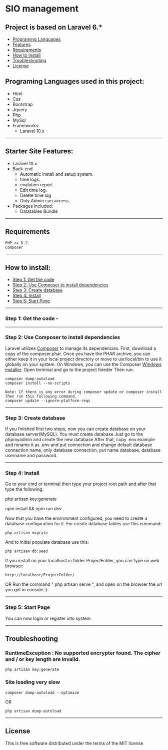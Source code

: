 
# SIO management

## Project is based on  Laravel 6.* 
* [Programing Languages](#programing)
* [Features](#feature1)
* [Requirements](#feature2)
* [How to install](#feature3)
* [Troubleshooting](#feature4)
* [License](#feature5)

<a name="programing"></a>
## Programing Languages used in this project:
* Html
* Css
* Bootstrap
* Jquery
* Php
* MySql
* Frameworks: 
	* Laravel 10.x

-----
<a name="feature1"></a>
## Starter Site Features:
* Laravel 10.x
* Back-end
	* Automatic install and setup system.
	* time logs.
    * evalution report.
	* Edit time log.
	* Delete time log
    * Only Admin can access.
* Packages included:
	* Datatables Bundle

-----
<a name="feature2"></a>
## Requirements

	PHP >= 8.2.
	Composer

-----
<a name="feature3"></a>
## How to install:
* [Step 1: Get the code](#step1)
* [Step 2: Use Composer to install dependencies](#step2)
* [Step 3: Create database](#step3)
* [Step 4: Install](#step4)
* [Step 5: Start Page](#step5)


-----
<a name="step1"></a>
### Step 1: Get the code - 

-----
<a name="step2"></a>
### Step 2: Use Composer to install dependencies

Laravel utilizes [Composer](http://getcomposer.org/) to manage its dependencies. First, download a copy of the composer.phar.
Once you have the PHAR archive, you can either keep it in your local project directory or move to
usr/local/bin to use it globally on your system.
On Windows, you can use the Composer [Windows installer](https://getcomposer.org/Composer-Setup.exe).
Open terminal and go to the project foleder
Then run:

    composer dump-autoload
    composer install --no-scripts
	
	Note: If there is any error during composer update or composer install then run this following command.
	composer update --ignore-platform-reqs

-----
<a name="step3"></a>
### Step 3: Create database

If you finished first two steps, now you can create database on your database server(MySQL). You must create database
Just go to the phpmyadmin and create the new database
After that, copy .env.example and rename it as .env and put connection and change default database connection name, only database connection, put name database, database username and password.

-----
<a name="step4"></a>
### Step 4: Install

Go to your cmd or terminal then type your project root path and after that type the following:

php artisan key:generate

npm install && npm run dev

Now that you have the environment configured, you need to create a database configuration for it. For create database tables use this command:

    php artisan migrate

And to initial populate database use this:

    php artisan db:seed

If you install on your localhost in folder ProjectFolder, you can type on web browser:

	http://localhost/ProjectFolder/

OR Run the command " php artisan serve ", and open on the browser the url you get in console :):

-----
<a name="step5"></a>
### Step 5: Start Page

You can now login or register into system


-----
<a name="feature4"></a>
## Troubleshooting

### RuntimeException : No supported encrypter found. The cipher and / or key length are invalid.

    php artisan key:generate

### Site loading very slow

	composer dump-autoload --optimize
OR

    php artisan dump-autoload

-----
<a name="feature5"></a>
## License

This is free software distributed under the terms of the MIT license



